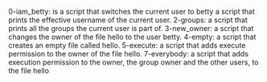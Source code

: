 0-iam_betty: is a script that switches the current user to betty
a script that prints the effective username of the current user.
2-groups: a script that prints all the groups the current user is part of.
3-new_owner:  a script that changes the owner of the file hello to the user betty.
4-empty: a script that creates an empty file called hello.
5-execute: a script that adds execute permission to the owner of the file hello.
7-everybody: a script that adds execution permission to the owner, the group owner and the other users, to the file hello
